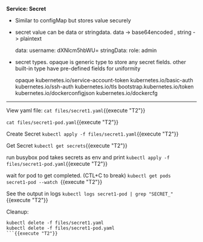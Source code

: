 
<b>Service: Secret</b>

* Similar to configMap but stores value securely
* secret value can be data or stringdata. data -> base64encoded , string -> plaintext

    data:
      username: dXNlcm5hbWU=
      stringData:
      role: admin
* secret types. opaque is generic type to store any secret fields. other built-in type have pre-defined fields for uniformity

    opaque
	kubernetes.io/service-account-token
	kubernetes.io/basic-auth
	kubernetes.io/ssh-auth
	kubernetes.io/tls
	bootstrap.kubernetes.io/token
	kubernetes.io/dockerconfigjson
	kubernetes.io/dockercfg
---

View yaml file: 
`cat files/secret1.yaml`{{execute "T2"}}

`cat files/secret1-pod.yaml`{{execute "T2"}}

Create Secret 
`kubectl apply -f files/secret1.yaml`{{execute "T2"}}

Get Secret
`kubectl get secrets`{{execute "T2"}}

run busybox pod takes secrets as env and print
`kubectl apply -f files/secret1-pod.yaml`{{execute "T2"}}

wait for pod to get completed. (CTL+C to break)
`kubectl get pods  secret1-pod --watch `{{execute "T2"}}

See the output in logs
`kubectl logs secret1-pod | grep "SECRET_"`{{execute "T2"}}

Cleanup:
```
kubectl delete -f files/secret1.yaml
kubectl delete -f files/secret1-pod.yaml
```{{execute "T2"}}

